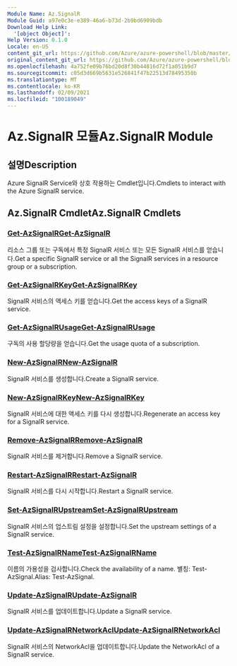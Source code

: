 ```yaml
---
Module Name: Az.SignalR
Module Guid: a97e0c3e-e389-46a6-b73d-2b9bd6909bdb
Download Help Link:
  '[object Object]': 
Help Version: 0.1.0
Locale: en-US
content_git_url: https://github.com/Azure/azure-powershell/blob/master/src/SignalR/SignalR/help/Az.SignalR.md
original_content_git_url: https://github.com/Azure/azure-powershell/blob/master/src/SignalR/SignalR/help/Az.SignalR.md
ms.openlocfilehash: 4a752fe09b76bd20d8f30b44816d72f1a051b9d7
ms.sourcegitcommit: c05d3d669b5631e526841f47b22513d78495350b
ms.translationtype: MT
ms.contentlocale: ko-KR
ms.lasthandoff: 02/09/2021
ms.locfileid: "100189049"
---
```

# <span data-ttu-id="45a13-101">Az.SignalR 모듈</span><span class="sxs-lookup"><span data-stu-id="45a13-101">Az.SignalR Module</span></span>
## <span data-ttu-id="45a13-102">설명</span><span class="sxs-lookup"><span data-stu-id="45a13-102">Description</span></span>
<span data-ttu-id="45a13-103">Azure SignalR Service와 상호 작용하는 Cmdlet입니다.</span><span class="sxs-lookup"><span data-stu-id="45a13-103">Cmdlets to interact with the Azure SignalR service.</span></span>

## <span data-ttu-id="45a13-104">Az.SignalR Cmdlet</span><span class="sxs-lookup"><span data-stu-id="45a13-104">Az.SignalR Cmdlets</span></span>
### [<span data-ttu-id="45a13-105">Get-AzSignalR</span><span class="sxs-lookup"><span data-stu-id="45a13-105">Get-AzSignalR</span></span>](Get-AzSignalR.md)
<span data-ttu-id="45a13-106">리소스 그룹 또는 구독에서 특정 SignalR 서비스 또는 모든 SignalR 서비스를 얻습니다.</span><span class="sxs-lookup"><span data-stu-id="45a13-106">Get a specific SignalR service or all the SignalR services in a resource group or a subscription.</span></span>

### [<span data-ttu-id="45a13-107">Get-AzSignalRKey</span><span class="sxs-lookup"><span data-stu-id="45a13-107">Get-AzSignalRKey</span></span>](Get-AzSignalRKey.md)
<span data-ttu-id="45a13-108">SignalR 서비스의 액세스 키를 얻습니다.</span><span class="sxs-lookup"><span data-stu-id="45a13-108">Get the access keys of a SignalR service.</span></span>

### [<span data-ttu-id="45a13-109">Get-AzSignalRUsage</span><span class="sxs-lookup"><span data-stu-id="45a13-109">Get-AzSignalRUsage</span></span>](Get-AzSignalRUsage.md)
<span data-ttu-id="45a13-110">구독의 사용 할당량을 얻습니다.</span><span class="sxs-lookup"><span data-stu-id="45a13-110">Get the usage quota of a subscription.</span></span>

### [<span data-ttu-id="45a13-111">New-AzSignalR</span><span class="sxs-lookup"><span data-stu-id="45a13-111">New-AzSignalR</span></span>](New-AzSignalR.md)
<span data-ttu-id="45a13-112">SignalR 서비스를 생성합니다.</span><span class="sxs-lookup"><span data-stu-id="45a13-112">Create a SignalR service.</span></span>

### [<span data-ttu-id="45a13-113">New-AzSignalRKey</span><span class="sxs-lookup"><span data-stu-id="45a13-113">New-AzSignalRKey</span></span>](New-AzSignalRKey.md)
<span data-ttu-id="45a13-114">SignalR 서비스에 대한 액세스 키를 다시 생성합니다.</span><span class="sxs-lookup"><span data-stu-id="45a13-114">Regenerate an access key for a SignalR service.</span></span>

### [<span data-ttu-id="45a13-115">Remove-AzSignalR</span><span class="sxs-lookup"><span data-stu-id="45a13-115">Remove-AzSignalR</span></span>](Remove-AzSignalR.md)
<span data-ttu-id="45a13-116">SignalR 서비스를 제거합니다.</span><span class="sxs-lookup"><span data-stu-id="45a13-116">Remove a SignalR service.</span></span>

### [<span data-ttu-id="45a13-117">Restart-AzSignalR</span><span class="sxs-lookup"><span data-stu-id="45a13-117">Restart-AzSignalR</span></span>](Restart-AzSignalR.md)
<span data-ttu-id="45a13-118">SignalR 서비스를 다시 시작합니다.</span><span class="sxs-lookup"><span data-stu-id="45a13-118">Restart a SignalR service.</span></span>

### [<span data-ttu-id="45a13-119">Set-AzSignalRUpstream</span><span class="sxs-lookup"><span data-stu-id="45a13-119">Set-AzSignalRUpstream</span></span>](Set-AzSignalRUpstream.md)
<span data-ttu-id="45a13-120">SignalR 서비스의 업스트림 설정을 설정합니다.</span><span class="sxs-lookup"><span data-stu-id="45a13-120">Set the upstream settings of a SignalR service.</span></span>

### [<span data-ttu-id="45a13-121">Test-AzSignalRName</span><span class="sxs-lookup"><span data-stu-id="45a13-121">Test-AzSignalRName</span></span>](Test-AzSignalRName.md)
<span data-ttu-id="45a13-122">이름의 가용성을 검사합니다.</span><span class="sxs-lookup"><span data-stu-id="45a13-122">Check the availability of a name.</span></span> <span data-ttu-id="45a13-123">별칭: Test-AzSignal.</span><span class="sxs-lookup"><span data-stu-id="45a13-123">Alias: Test-AzSignal.</span></span>

### [<span data-ttu-id="45a13-124">Update-AzSignalR</span><span class="sxs-lookup"><span data-stu-id="45a13-124">Update-AzSignalR</span></span>](Update-AzSignalR.md)
<span data-ttu-id="45a13-125">SignalR 서비스를 업데이트합니다.</span><span class="sxs-lookup"><span data-stu-id="45a13-125">Update a SignalR service.</span></span>

### [<span data-ttu-id="45a13-126">Update-AzSignalRNetworkAcl</span><span class="sxs-lookup"><span data-stu-id="45a13-126">Update-AzSignalRNetworkAcl</span></span>](Update-AzSignalRNetworkAcl.md)
<span data-ttu-id="45a13-127">SignalR 서비스의 NetworkAcl을 업데이트합니다.</span><span class="sxs-lookup"><span data-stu-id="45a13-127">Update the NetworkAcl of a SignalR service.</span></span>

